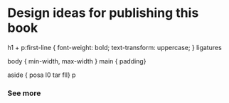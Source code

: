 # Design ideas for publishing this book

h1 + p:first-line { font-weight: bold; text-transform: uppercase; }
ligatures

body { min-width, max-width }
main { padding}

aside { posa l0 tar fll}
p

### See more
